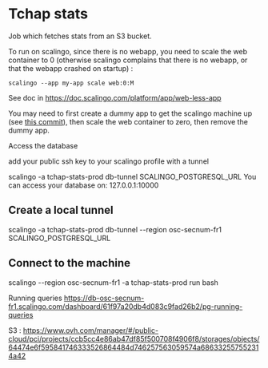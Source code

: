 # Tchap stats

Job which fetches stats from an S3 bucket.

To run on scalingo, since there is no webapp, you need to scale the web container to 0 (otherwise scalingo complains that there is no webapp, or that the webapp crashed on startup) :

`scalingo --app my-app scale web:0:M`

See doc in https://doc.scalingo.com/platform/app/web-less-app

You may need to first create a dummy app to get the scalingo machine up (see [this commit](https://github.com/tchapgouv/tchap-stats/commit/ad9ab080922d8150e69dc224b87562898038f6b8)), then scale the web container to zero, then remove the dummy app.

Access the database

add your public ssh key to your scalingo profile
with a tunnel 

scalingo -a tchap-stats-prod db-tunnel SCALINGO_POSTGRESQL_URL
You can access your database on:
127.0.0.1:10000


## Create a local tunnel 
scalingo -a tchap-stats-prod db-tunnel --region osc-secnum-fr1 SCALINGO_POSTGRESQL_URL

## Connect to the machine
scalingo --region osc-secnum-fr1 -a tchap-stats-prod run bash 

Running queries
https://db-osc-secnum-fr1.scalingo.com/dashboard/61f97a20db4d083c9fad26b2/pg-running-queries


S3 : 
https://www.ovh.com/manager/#/public-cloud/pci/projects/ccb5cc4e86ab47df85f500708f4906f8/storages/objects/64474e6f595841746333526864484d746257563059574a686332557552314a42